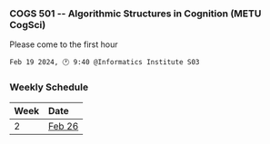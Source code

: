 ### COGS 501 -- Algorithmic Structures in Cognition (METU CogSci)

Please come to the first hour

```
Feb 19 2024, 🕐 9:40 @Informatics Institute S03
```





###  Weekly Schedule

|Week| Date   |
:--- |:-------|
2    | [Feb 26](weeks/week02.md)|
